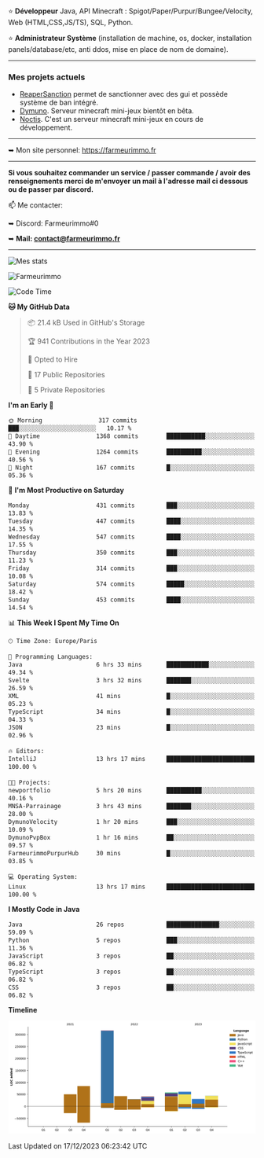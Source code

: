 ⭐ **Développeur** Java, API Minecraft : Spigot/Paper/Purpur/Bungee/Velocity, Web (HTML,CSS,JS/TS), SQL, Python.

⭐ **Administrateur Système** (installation de machine, os, docker, installation panels/database/etc, anti ddos, mise en place de nom de domaine).

---

### Mes projets actuels
- [ReaperSanction](https://www.spigotmc.org/resources/reapersanction.89580/) permet de sanctionner avec des gui et possède système de ban intégré.
- [Dymuno](https://discord.gg/dymuno-community-986460742293282886). Serveur minecraft mini-jeux bientôt en bêta.
- [Noctis](https://discord.gg/ydRurvUJ8U). C'est un serveur minecraft mini-jeux en cours de développement.

---

➥ Mon site personnel: https://farmeurimmo.fr

---

**Si vous souhaitez commander un service / passer commande / avoir des renseignements merci de m'envoyer un mail à l'adresse mail ci dessous ou de passer par discord.**

📫 Me contacter:
 
   ➥ Discord: Farmeurimmo#0
   
   ➥ **Mail: contact@farmeurimmo.fr**

---

![Mes stats](https://github-readme-stats.farmeurimmo.fr/api?username=Farmeurimmo&count_private=true&show_icons=true&theme=radical)

<img src="https://komarev.com/ghpvc/?username=Farmeurimmo" alt="Farmeurimmo" />

<!--START_SECTION:waka-->
![Code Time](http://img.shields.io/badge/Code%20Time-1%2C052%20hrs%2025%20mins-blue)

**🐱 My GitHub Data** 

> 📦 21.4 kB Used in GitHub's Storage 
 > 
> 🏆 941 Contributions in the Year 2023
 > 
> 💼 Opted to Hire
 > 
> 📜 17 Public Repositories 
 > 
> 🔑 5 Private Repositories 
 > 
**I'm an Early 🐤** 

```text
🌞 Morning                317 commits         ███░░░░░░░░░░░░░░░░░░░░░░   10.17 % 
🌆 Daytime                1368 commits        ███████████░░░░░░░░░░░░░░   43.90 % 
🌃 Evening                1264 commits        ██████████░░░░░░░░░░░░░░░   40.56 % 
🌙 Night                  167 commits         █░░░░░░░░░░░░░░░░░░░░░░░░   05.36 % 
```
📅 **I'm Most Productive on Saturday** 

```text
Monday                   431 commits         ███░░░░░░░░░░░░░░░░░░░░░░   13.83 % 
Tuesday                  447 commits         ████░░░░░░░░░░░░░░░░░░░░░   14.35 % 
Wednesday                547 commits         ████░░░░░░░░░░░░░░░░░░░░░   17.55 % 
Thursday                 350 commits         ███░░░░░░░░░░░░░░░░░░░░░░   11.23 % 
Friday                   314 commits         ███░░░░░░░░░░░░░░░░░░░░░░   10.08 % 
Saturday                 574 commits         █████░░░░░░░░░░░░░░░░░░░░   18.42 % 
Sunday                   453 commits         ████░░░░░░░░░░░░░░░░░░░░░   14.54 % 
```


📊 **This Week I Spent My Time On** 

```text
🕑︎ Time Zone: Europe/Paris

💬 Programming Languages: 
Java                     6 hrs 33 mins       ████████████░░░░░░░░░░░░░   49.34 % 
Svelte                   3 hrs 32 mins       ███████░░░░░░░░░░░░░░░░░░   26.59 % 
XML                      41 mins             █░░░░░░░░░░░░░░░░░░░░░░░░   05.23 % 
TypeScript               34 mins             █░░░░░░░░░░░░░░░░░░░░░░░░   04.33 % 
JSON                     23 mins             █░░░░░░░░░░░░░░░░░░░░░░░░   02.96 % 

🔥 Editors: 
IntelliJ                 13 hrs 17 mins      █████████████████████████   100.00 % 

🐱‍💻 Projects: 
newportfolio             5 hrs 20 mins       ██████████░░░░░░░░░░░░░░░   40.16 % 
MNSA-Parrainage          3 hrs 43 mins       ███████░░░░░░░░░░░░░░░░░░   28.00 % 
DymunoVelocity           1 hr 20 mins        ███░░░░░░░░░░░░░░░░░░░░░░   10.09 % 
DymunoPvpBox             1 hr 16 mins        ██░░░░░░░░░░░░░░░░░░░░░░░   09.57 % 
FarmeurimmoPurpurHub     30 mins             █░░░░░░░░░░░░░░░░░░░░░░░░   03.85 % 

💻 Operating System: 
Linux                    13 hrs 17 mins      █████████████████████████   100.00 % 
```

**I Mostly Code in Java** 

```text
Java                     26 repos            ███████████████░░░░░░░░░░   59.09 % 
Python                   5 repos             ███░░░░░░░░░░░░░░░░░░░░░░   11.36 % 
JavaScript               3 repos             ██░░░░░░░░░░░░░░░░░░░░░░░   06.82 % 
TypeScript               3 repos             ██░░░░░░░░░░░░░░░░░░░░░░░   06.82 % 
CSS                      3 repos             ██░░░░░░░░░░░░░░░░░░░░░░░   06.82 % 
```



**Timeline**

![Lines of Code chart](https://raw.githubusercontent.com/Farmeurimmo/Farmeurimmo/main/assets/bar_graph.png)


 Last Updated on 17/12/2023 06:23:42 UTC
<!--END_SECTION:waka-->
